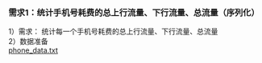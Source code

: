 ### 需求1：统计手机号耗费的总上行流量、下行流量、总流量（序列化）
1）需求：
统计每一个手机号耗费的总上行流量、下行流量、总流量  
2）数据准备  
[phone_data.txt](https://github.com/gloomysun/hadoop-learning/blob/master/02-mapreduce/2.%E7%BB%9F%E8%AE%A1%E6%89%8B%E6%9C%BA%E6%B5%81%E9%87%8F/src/main/resources/phone_data.txt)

 